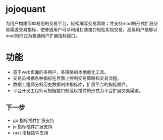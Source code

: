 # jojoquant

为用户构建简单易用的交易平台，轻松编写交易策略；并支持mod的形式扩展交易渠道交易指标，使普通用户可以利用封装接口轻松实现交易，高级用户能够以mod的形式为普通用户扩展指标接口。

# 功能 
 - 基于web页面的多用户，多策略的本地量化工具。
 - 交易员根据各种指标在界面上控制交易策略和交易流程。
 - 数据工程师分析历史数据制作指标库，扩展平台的指标插件。
 - 平台开发工程师可根据接口规范以插件的形式为平台扩展交易渠道。

## 下一步
- go 指标插件扩展支持
- js 指标插件扩展支持
- rust 指标插件支持


